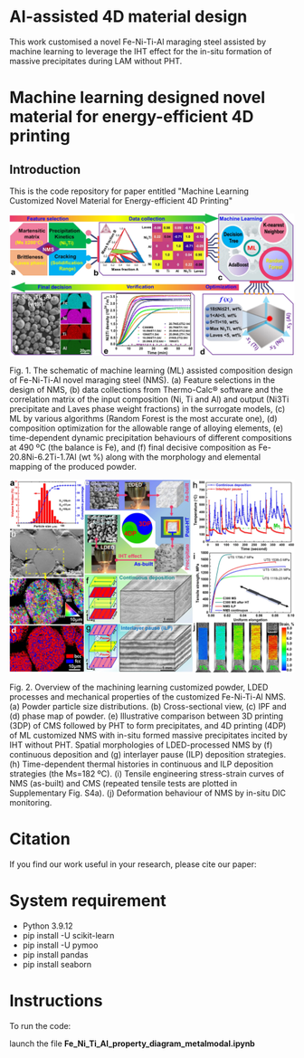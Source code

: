 # AI-assisted 4D material design
 This work customised a novel Fe-Ni-Ti-Al maraging steel assisted by machine learning to leverage the IHT effect for the in-situ formation of massive precipitates during LAM without PHT. 

# Machine learning designed novel material for energy-efficient 4D printing
## Introduction
This is the code repository for paper entitled "Machine Learning Customized Novel Material for Energy-efficient 4D Printing"

![](.//doc//Picture6.jpg)

Fig. 1. The schematic of machine learning (ML) assisted composition design of Fe-Ni-Ti-Al novel maraging steel (NMS). (a) Feature selections in the design of NMS, (b) data collections from Thermo-Calc® software and the correlation matrix of the input composition (Ni, Ti and Al) and output (Ni3Ti precipitate and Laves phase weight fractions) in the surrogate models, (c) ML by various algorithms (Random Forest is the most accurate one), (d) composition optimization for the allowable range of alloying elements, (e) time-dependent dynamic precipitation behaviours of different compositions at 490 ºC (the balance is Fe), and (f) final decisive composition as Fe-20.8Ni-6.2Ti-1.7Al (wt %) along with the morphology and elemental mapping of the produced powder.

![](.//doc//Picture1.jpg)

Fig. 2. Overview of the machining learning customized powder, LDED processes and mechanical properties of the customized Fe-Ni-Ti-Al NMS. (a) Powder particle size distributions. (b) Cross-sectional view, (c) IPF and (d) phase map of powder. (e) Illustrative comparison between 3D printing (3DP) of CMS followed by PHT to form precipitates, and 4D printing (4DP) of ML customized NMS with in-situ formed massive precipitates incited by IHT without PHT. Spatial morphologies of LDED-processed NMS by (f) continuous deposition and (g) interlayer pause (ILP) deposition strategies. (h) Time-dependent thermal histories in continuous and ILP deposition strategies (the Ms=182 ºC). (i) Tensile engineering stress-strain curves of NMS (as-built) and CMS (repeated tensile tests are plotted in Supplementary Fig. S4a). (j) Deformation behaviour of NMS by in-situ DIC monitoring.
<!-- ![](./src/doc/fina_revision_figure8.png?raw=true) -->

# Citation
If you find our work useful in your research, please cite our paper:

<!-- [Paper Link](https://www.mdpi.com/2076-3417/10/22/7967):

  Chaolin Tan, Xiling Yao, Qian Li, Lequn Chen, Jinlong Su, Fern Lan Ng, Yuchan Liu, Tao Yang, Youxiang Chew, Chain Tsuan Liu, Tarasankar DebRoy. Advanced Science. 2020; 10(22):7967. https://doi.org/10.3390/app10227967 -->


# System requirement

- Python 3.9.12
- pip install -U scikit-learn
- pip install -U pymoo
- pip install pandas
- pip install seaborn



# Instructions
To run the code:

launch the file __Fe_Ni_Ti_Al_property_diagram_metalmodal.ipynb__